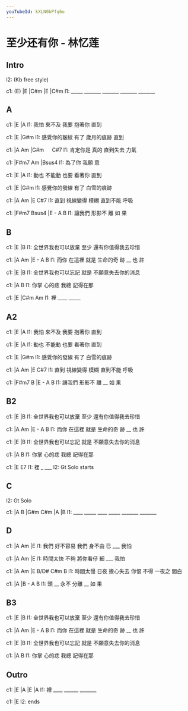 ```yaml
---
youTubeId: kXLN0bPfq6o
---
```


# 至少还有你 - 林忆莲

## Intro

l2: (Kb free style)

c1: (E)  |E      |C#m    |E      |C#m
l1: _____ _______ _______ _______ _______

## A

c1:     |E          |A
l1: 我怕 來不及 我要 抱著你  直到

c1: |E                |G#m
l1:  感覺你的皺紋 有了 歲月的痕跡 直到

c1: |A        Am  |G#m 　   C#7
l1:  肯定你是 真的 直到失去 力氣

c1: |F#m7  Am    |Bsus4
l1:  為了你  我願 意

c1:     |E          |A
l1: 動也 不能動 也要 看著你  直到

c1: |E                |G#m
l1:  感覺你的發線 有了 白雪的痕跡

c1:     |A        Am  |E        C#7
l1: 直到 視線變得 模糊 直到不能 呼吸

c1: |F#m7  Bsus4  |E - A  B
l1:  讓我們 形影不 離  如 果

## B

c1: |E                      |B
l1:  全世界我也可以放棄 至少 還有你值得我去珍惜

c1:     |A           Am      |E  -  A  B
l1: 而你 在這裡 就是 生命的奇 跡 __ 也 許

c1: |E                      |B
l1:  全世界我也可以忘記 就是 不願意失去你的消息

c1:     |A           B
l1: 你掌 心的痣 我總 記得在那

c1: |E      |C#m  Am
l1:  裡 ____ _____

## A2

c1:     |E          |A
l1: 我怕 來不及 我要 抱著你  直到

c1:     |E          |A
l1: 動也 不能動 也要 看著你  直到

c1: |E                |G#m
l1:  感覺你的發線 有了 白雪的痕跡

c1:     |A        Am  |E        C#7
l1: 直到 視線變得 模糊 直到不能 呼吸

c1: |F#m7  B      |E  -  A  B
l1:  讓我們 形影不 離 __ 如 果

## B2

c1: |E                      |B
l1:  全世界我也可以放棄 至少 還有你值得我去珍惜

c1:     |A           Am      |E  -  A  B
l1: 而你 在這裡 就是 生命的奇 跡 __ 也 許

c1: |E                      |B
l1:  全世界我也可以忘記 就是 不願意失去你的消息

c1:     |A           B
l1: 你掌 心的痣 我總 記得在那

c1: |E    E7
l1:  裡 _ ___
l2:          Gt Solo starts

## C

l2: Gt Solo

c1: |A    B    |G#m  C#m   |A      |B
l1:  ____ _____  ____ _____ _______ _______

## D

c1:     |A             Am    |E
l1: 我們 好不容易 我們 身不由 已 ___  我怕

c1: |A             Am      |E
l1:  時間太快 不夠 將你看仔 細 ___ 我怕

c1: |A             Am      |E    B/D# C#m    B
l1:  時間太慢 日夜 擔心失去 你恨 不得 一夜之 間白

c1: |A         |B    -  A  B
l1:  頭 __ 永不 分離 __ 如 果

## B3

c1: |E                      |B
l1:  全世界我也可以放棄 至少 還有你值得我去珍惜

c1:     |A           Am      |E  -  A  B
l1: 而你 在這裡 就是 生命的奇 跡 __ 也 許

c1: |E                      |B
l1:  全世界我也可以忘記 就是 不願意失去你的消息

c1:     |A           B
l1: 你掌 心的痣 我總 記得在那


## Outro

c1: |E      |A     |E      |A
l1:  裡 ____ ______ _______

c1: |E
l2:  ends
